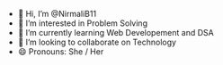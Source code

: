 - 👋 Hi, I’m @NirmaliB11
- 👀 I’m interested in Problem Solving
- 🌱 I’m currently learning Web Developement and DSA
- 💞️ I’m looking to collaborate on Technology
- 😄 Pronouns: She / Her

<!---
NirmaliB11/NirmaliB11 is a ✨ special ✨ repository because its `README.md` (this file) appears on your GitHub profile.
You can click the Preview link to take a look at your changes.
--->
